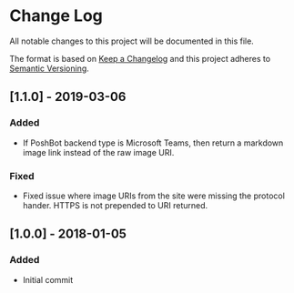 
# Change Log

All notable changes to this project will be documented in this file.

The format is based on [Keep a Changelog](http://keepachangelog.com/)
and this project adheres to [Semantic Versioning](http://semver.org/).

## [1.1.0] - 2019-03-06

### Added

- If PoshBot backend type is Microsoft Teams, then return a markdown image link instead of the raw image URI.

### Fixed

- Fixed issue where image URIs from the site were missing the protocol hander. HTTPS is not prepended to URI returned.

## [1.0.0] - 2018-01-05

### Added

- Initial commit
